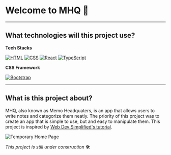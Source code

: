 # Welcome to MHQ 📓

------

## What technologies will this project use?

**Tech Stacks**

<a href="#"><img alt="HTML" src="https://img.shields.io/badge/HTML-E34F26.svg?logo=html5&logoColor=white"></a>
<a href="#"><img alt="CSS" src="https://img.shields.io/badge/CSS-1572B6.svg?logo=css3&logoColor=white"></a>
<a href="#"><img alt="React" src="https://img.shields.io/badge/React-20232a.svg?logo=react&logoColor=%2361DAFB"></a>
<a href="#"><img alt="TypeScript" src="https://img.shields.io/badge/TypeScript-007ACC.svg?logo=typescript&logoColor=white"></a> 

**CSS Framework**

<a href="#"><img alt="Bootstrap" src="https://img.shields.io/badge/Bootstrap-%23563D7C?style=for-the-badge&logo=bootstrap&logoColor=white"></a>

------

## What is this project about?

MHQ, also known as Memo Headquaters, is an app that allows users to write notes and categorize them neatly. The priority of this project was to create an app that is simple to use, but and easy to manipulate them. This project is inspired by [Web Dev Simplified's tutorial](https://www.youtube.com/watch?v=j898RGRw0b4).

![Temporary Home Page](https://github.com/user-attachments/assets/16f40cba-a929-4252-a1e9-2078370f31d3)

_*This project is still under construction*_ 🛠
